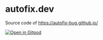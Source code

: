 # autofix.dev

Source code of https://autofix-bug.github.io/

[![Open in Gitpod](https://gitpod.io/button/open-in-gitpod.svg)](https://gitpod.io/#https://github.com/autofix-bug/autofix.dev)
